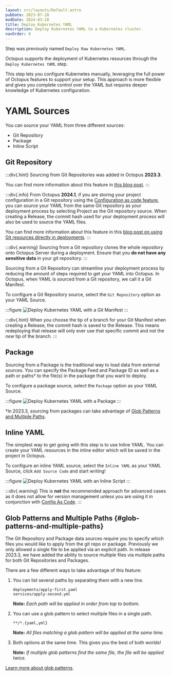 ```yaml
---
layout: src/layouts/Default.astro
pubDate: 2023-07-28
modDate: 2024-03-28
title: Deploy Kubernetes YAML
description: Deploy Kubernetes YAML to a Kubernetes cluster.
navOrder: 8
---
```


Step was previously named `Deploy Raw Kubernetes YAML`.

Octopus supports the deployment of Kubernetes resources through the `Deploy Kubernetes YAML` step.

This step lets you configure Kubernetes manually, leveraging the full power of Octopus features to support your setup. 
This approach is more flexible and gives you complete control over the YAML but requires deeper knowledge of Kubernetes configuration.

# YAML Sources

You can source your YAML from three different sources:
- Git Repository
- Package
- Inline Script

## Git Repository

:::div{.hint}
Sourcing from Git Repositories was added in Octopus **2023.3**.

You can find more information about this feature in [this blog post](https://octopus.com/blog/manifests-from-git).
:::

:::div{.info}
From Octopus **2024.1**, if you are storing your project configuration in a Git repository using the [Configuration as code feature](/docs/projects/version-control), you can source your YAML from the same Git repository as your deployment process by selecting Project as the Git repository source. When creating a Release, the commit hash used for your deployment process will also be used to source the YAML files.

You can find more information about this feature in this [blog post on using Git resources directly in deployments](https://octopus.com/blog/git-resources-in-deployments).
:::

:::div{.warning}
Sourcing from a Git repository clones the whole repository onto Octopus Server during a deployment. Ensure that you **do not have any sensitive data** in your git repository.
:::

Sourcing from a Git Repository can streamline your deployment process by reducing the amount of steps required to get your YAML into Octopus.
In Octopus, when YAML is sourced from a Git repository, we call it a Git Manifest.

To configure a Git Repository source, select the `Git Repository` option as your YAML Source.

:::figure
![Deploy Kubernetes YAML with a Git Manifest](/docs/deployments/kubernetes/deploy-raw-yaml/git-repository.png)
:::
 
:::div{.hint}
When you choose the tip of a branch for your Git Manifest when creating a Release, the commit hash is saved to the Release. 
This means redeploying that release will only ever use that specific commit and not the _new_ tip of the branch.
:::
## Package

Sourcing from a Package is the traditional way to load data from external sources. 
You can specify the Package Feed and Package ID as well as a path or paths† to the file(s) in the package that you want to deploy.

To configure a package source, select the `Package` option as your YAML Source.

:::figure
![Deploy Kubernetes YAML with a Package](/docs/deployments/kubernetes/deploy-raw-yaml/package.png)
:::

†In 2023.3, sourcing from packages can take advantage of [Glob Patterns and Multiple Paths](/docs/deployments/kubernetes/deploy-raw-yaml#glob-patterns-and-multiple-paths).

## Inline YAML

The simplest way to get going with this step is to use Inline YAML. 
You can create your YAML resources in the inline editor which will be saved in the project in Octopus.

To configure an inline YAML source, select the `Inline YAML` as your YAML Source, click `Add Source Code` and start writing!

:::figure
![Deploy Kubernetes YAML with an Inline Script](/docs/deployments/kubernetes/deploy-raw-yaml/inline-yaml.png)
:::

:::div{.warning}
This is **not** the recommended approach for advanced cases as it does not allow for version management unless you are using it in conjunction with [Config As Code](/docs/projects/version-control).
:::

## Glob Patterns and Multiple Paths {#glob-patterns-and-multiple-paths}

The Git Repository and Package data sources require you to specify which files you would like to apply from the git repo or package. 
Previously we only allowed a single file to be applied via an explicit path. 
In release 2023.3, we have added the ability to source multiple files via multiple paths for both Git Repositories and Packages.

There are a few different ways to take advantage of this feature:
1. You can list several paths by separating them with a new line.
   ```
   deployments/apply-first.yaml
   services/apply-second.yml
   ```
   
   **Note:** *Each path will be applied in order from top to bottom.*

2. You can use a glob pattern to select multiple files in a single path.
   ```
   **/*.{yaml,yml}
   ```
   
   **Note:** *All files matching a glob pattern will be applied at the same time.*

3. Both options at the same time. This gives you the best of both worlds!

    **Note:** *If multiple glob patterns find the same file, the file will be applied twice.*


[Learn more about glob patterns](/docs/deployments/kubernetes/glob-patterns).
